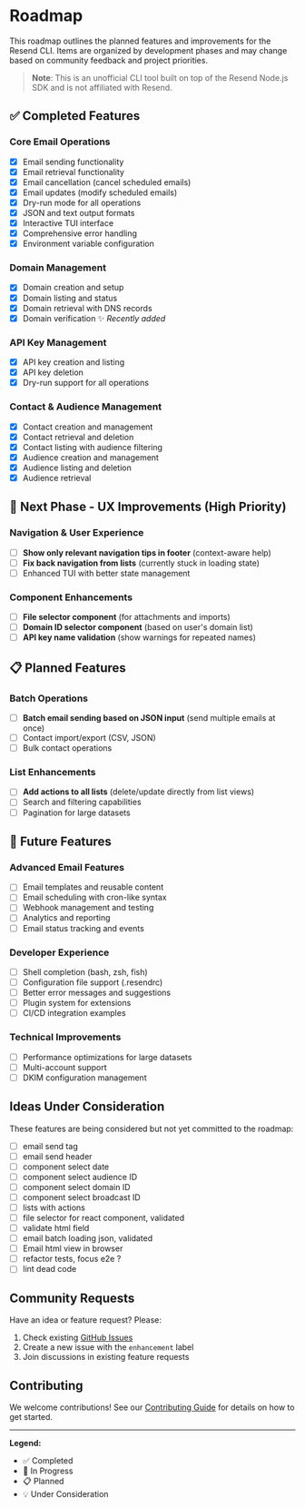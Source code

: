 # Roadmap

This roadmap outlines the planned features and improvements for the Resend CLI. Items are organized by development phases and may change based on community feedback and project priorities.

> **Note**: This is an unofficial CLI tool built on top of the Resend Node.js SDK and is not affiliated with Resend.

## ✅ Completed Features

### Core Email Operations

- [x] Email sending functionality
- [x] Email retrieval functionality
- [x] Email cancellation (cancel scheduled emails)
- [x] Email updates (modify scheduled emails)
- [x] Dry-run mode for all operations
- [x] JSON and text output formats
- [x] Interactive TUI interface
- [x] Comprehensive error handling
- [x] Environment variable configuration

### Domain Management

- [x] Domain creation and setup
- [x] Domain listing and status
- [x] Domain retrieval with DNS records
- [x] Domain verification ✨ _Recently added_

### API Key Management

- [x] API key creation and listing
- [x] API key deletion
- [x] Dry-run support for all operations

### Contact & Audience Management

- [x] Contact creation and management
- [x] Contact retrieval and deletion
- [x] Contact listing with audience filtering
- [x] Audience creation and management
- [x] Audience listing and deletion
- [x] Audience retrieval

## 🚧 Next Phase - UX Improvements (High Priority)

### Navigation & User Experience

- [ ] **Show only relevant navigation tips in footer** (context-aware help)
- [ ] **Fix back navigation from lists** (currently stuck in loading state)
- [ ] Enhanced TUI with better state management

### Component Enhancements

- [ ] **File selector component** (for attachments and imports)
- [ ] **Domain ID selector component** (based on user's domain list)
- [ ] **API key name validation** (show warnings for repeated names)

## 📋 Planned Features

### Batch Operations

- [ ] **Batch email sending based on JSON input** (send multiple emails at once)
- [ ] Contact import/export (CSV, JSON)
- [ ] Bulk contact operations

### List Enhancements

- [ ] **Add actions to all lists** (delete/update directly from list views)
- [ ] Search and filtering capabilities
- [ ] Pagination for large datasets

## 🔮 Future Features

### Advanced Email Features

- [ ] Email templates and reusable content
- [ ] Email scheduling with cron-like syntax
- [ ] Webhook management and testing
- [ ] Analytics and reporting
- [ ] Email status tracking and events

### Developer Experience

- [ ] Shell completion (bash, zsh, fish)
- [ ] Configuration file support (.resendrc)
- [ ] Better error messages and suggestions
- [ ] Plugin system for extensions
- [ ] CI/CD integration examples

### Technical Improvements

- [ ] Performance optimizations for large datasets
- [ ] Multi-account support
- [ ] DKIM configuration management

## Ideas Under Consideration

These features are being considered but not yet committed to the roadmap:

- [ ] email send tag
- [ ] email send header
- [ ] component select date
- [ ] component select audience ID
- [ ] component select domain ID
- [ ] component select broadcast ID
- [ ] lists with actions
- [ ] file selector for react component, validated
- [ ] validate html field
- [ ] email batch loading json, validated
- [ ] Email html view in browser
- [ ] refactor tests, focus e2e ?
- [ ] lint dead code

## Community Requests

Have an idea or feature request? Please:

1. Check existing [GitHub Issues](https://github.com/anthropics/claude-code/issues)
2. Create a new issue with the `enhancement` label
3. Join discussions in existing feature requests

## Contributing

We welcome contributions! See our [Contributing Guide](CONTRIBUTING.md) for details on how to get started.

---

**Legend:**

- ✅ Completed
- 🚧 In Progress
- 📋 Planned
- 💡 Under Consideration

